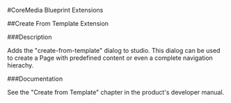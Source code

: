#CoreMedia Blueprint Extensions

##Create From Template Extension

###Description

Adds the "create-from-template" dialog to studio. This dialog can be used to create a Page with predefined content or 
even a complete navigation hierachy.

###Documentation

See the "Create from Template" chapter in the product's developer manual.

